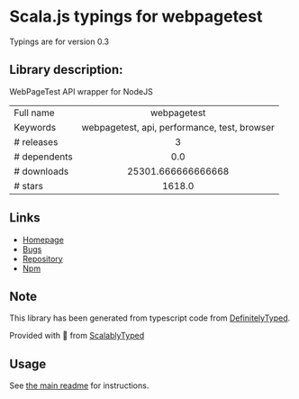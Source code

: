 
# Scala.js typings for webpagetest

Typings are for version 0.3

## Library description:
WebPageTest API wrapper for NodeJS

|                    |                 |
| ------------------ | :-------------: |
| Full name          | webpagetest |
| Keywords           | webpagetest, api, performance, test, browser |
| # releases         | 3 |
| # dependents       | 0.0 |
| # downloads        | 25301.666666666668 |
| # stars            | 1618.0 |

## Links
- [Homepage](http://github.com/WebPageTest/webpagetest-api)
- [Bugs](http://github.com/WebPageTest/webpagetest-api/issues)
- [Repository](https://github.com/WebPageTest/webpagetest-api)
- [Npm](https://www.npmjs.com/package/webpagetest)
    


## Note
This library has been generated from typescript code from [DefinitelyTyped](https://definitelytyped.org).

Provided with :purple_heart: from [ScalablyTyped](https://github.com/oyvindberg/ScalablyTyped)

## Usage
See [the main readme](../../readme.md) for instructions.


